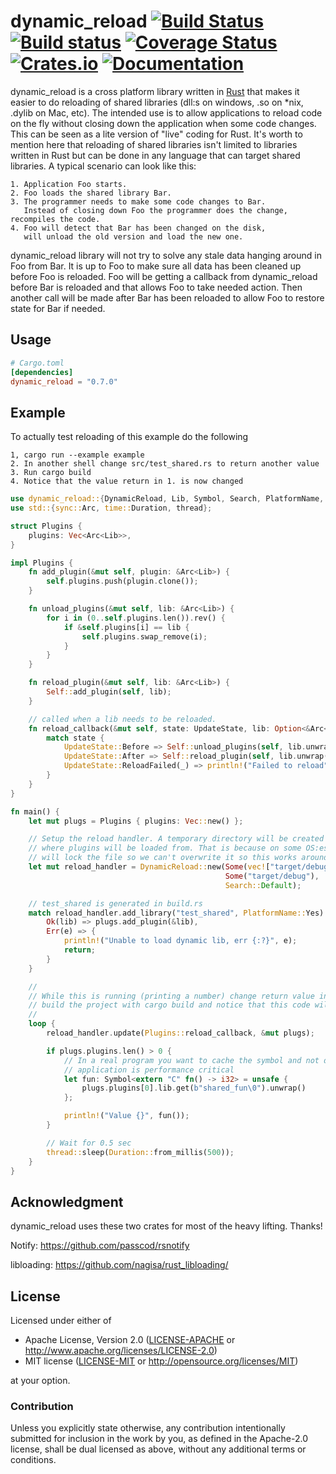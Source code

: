 # dynamic_reload [![Build Status](https://travis-ci.org/emoon/dynamic_reload.svg?branch=master)](https://travis-ci.org/emoon/dynamic_reload) [![Build status](https://ci.appveyor.com/api/projects/status/cblu63ub2sqntr9w?svg=true)](https://ci.appveyor.com/project/emoon/dynamic-reload) [![Coverage Status](https://coveralls.io/repos/github/emoon/dynamic_reload/badge.svg?branch=master)](https://coveralls.io/github/emoon/dynamic_reload?branch=master) [![Crates.io](https://img.shields.io/crates/v/dynamic_reload.svg)](https://crates.io/crates/dynamic_reload) [![Documentation](https://docs.rs/dynamic_reload/badge.svg)](https://docs.rs/dynamic_reload)

dynamic_reload is a cross platform library written in [Rust](https://www.rust-lang.org) that makes it easier to do reloading of shared libraries (dll:s on windows, .so on *nix, .dylib on Mac, etc). The intended use is to allow applications to reload code on the fly without closing down the application when some code changes. This can be seen as a lite version of "live" coding for Rust. It's worth to mention here that reloading of shared libraries isn't limited to libraries written in Rust but can be done in any language that can target shared libraries. A typical scenario can look like this:

```
1. Application Foo starts.
2. Foo loads the shared library Bar.
3. The programmer needs to make some code changes to Bar.
   Instead of closing down Foo the programmer does the change, recompiles the code.
4. Foo will detect that Bar has been changed on the disk,
   will unload the old version and load the new one.
```

dynamic_reload library will not try to solve any stale data hanging around in Foo from Bar. It is up to Foo to make sure all data has been cleaned up before Foo is reloaded. Foo will be getting a callback from dynamic_reload before Bar is reloaded and that allows Foo to take needed action. Then another call will be made after Bar has been reloaded to allow Foo to restore state for Bar if needed.

Usage
-----

```toml
# Cargo.toml
[dependencies]
dynamic_reload = "0.7.0"

```

Example
-------

To actually test reloading of this example do the following

```
1, cargo run --example example
2. In another shell change src/test_shared.rs to return another value
3. Run cargo build
4. Notice that the value return in 1. is now changed
```

```rust
use dynamic_reload::{DynamicReload, Lib, Symbol, Search, PlatformName, UpdateState};
use std::{sync::Arc, time::Duration, thread};

struct Plugins {
    plugins: Vec<Arc<Lib>>,
}

impl Plugins {
    fn add_plugin(&mut self, plugin: &Arc<Lib>) {
        self.plugins.push(plugin.clone());
    }

    fn unload_plugins(&mut self, lib: &Arc<Lib>) {
        for i in (0..self.plugins.len()).rev() {
            if &self.plugins[i] == lib {
                self.plugins.swap_remove(i);
            }
        }
    }

    fn reload_plugin(&mut self, lib: &Arc<Lib>) {
        Self::add_plugin(self, lib);
    }

    // called when a lib needs to be reloaded.
    fn reload_callback(&mut self, state: UpdateState, lib: Option<&Arc<Lib>>) {
        match state {
            UpdateState::Before => Self::unload_plugins(self, lib.unwrap()),
            UpdateState::After => Self::reload_plugin(self, lib.unwrap()),
            UpdateState::ReloadFailed(_) => println!("Failed to reload"),
        }
    }
}

fn main() {
    let mut plugs = Plugins { plugins: Vec::new() };

    // Setup the reload handler. A temporary directory will be created inside the target/debug
    // where plugins will be loaded from. That is because on some OS:es loading a shared lib
    // will lock the file so we can't overwrite it so this works around that issue.
    let mut reload_handler = DynamicReload::new(Some(vec!["target/debug"]),
                                                Some("target/debug"),
                                                Search::Default);

    // test_shared is generated in build.rs
    match reload_handler.add_library("test_shared", PlatformName::Yes) {
        Ok(lib) => plugs.add_plugin(&lib),
        Err(e) => {
            println!("Unable to load dynamic lib, err {:?}", e);
            return;
        }
    }

    //
    // While this is running (printing a number) change return value in file src/test_shared.rs
    // build the project with cargo build and notice that this code will now return the new value
    //
    loop {
        reload_handler.update(Plugins::reload_callback, &mut plugs);

        if plugs.plugins.len() > 0 {
            // In a real program you want to cache the symbol and not do it every time if your
            // application is performance critical
            let fun: Symbol<extern "C" fn() -> i32> = unsafe {
                plugs.plugins[0].lib.get(b"shared_fun\0").unwrap()
            };

            println!("Value {}", fun());
        }

        // Wait for 0.5 sec
        thread::sleep(Duration::from_millis(500));
    }
}
```

## Acknowledgment

dynamic_reload uses these two crates for most of the heavy lifting. Thanks!

Notify: https://github.com/passcod/rsnotify

libloading: https://github.com/nagisa/rust_libloading/

## License

Licensed under either of

 * Apache License, Version 2.0 ([LICENSE-APACHE](LICENSE-APACHE) or http://www.apache.org/licenses/LICENSE-2.0)
 * MIT license ([LICENSE-MIT](LICENSE-MIT) or http://opensource.org/licenses/MIT)

at your option.

### Contribution

Unless you explicitly state otherwise, any contribution intentionally submitted for inclusion in the work by you, as defined in the Apache-2.0 license, shall be dual licensed as above, without any additional terms or conditions.
